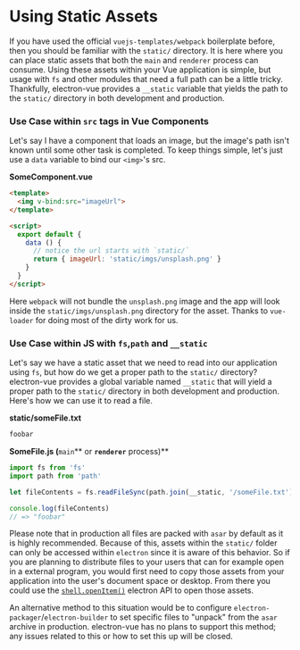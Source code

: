 # Using Static Assets

If you have used the official `vuejs-templates/webpack` boilerplate before, then you should be familiar with the `static/` directory. It is here where you can place static assets that both the `main` and `renderer` process can consume. Using these assets within your Vue application is simple, but usage with `fs` and other modules that need a full path can be a little tricky. Thankfully, electron-vue provides a `__static` variable that yields the path to the `static/` directory in both development and production.

### Use Case within `src` tags in Vue Components

Let's say I have a component that loads an image, but the image's path isn't known until some other task is completed. To keep things simple, let's just use a `data` variable to bind our `<img>`'s src.

**SomeComponent.vue**

```html
<template>
  <img v-bind:src="imageUrl">
</template>

<script>
  export default {
    data () {
      // notice the url starts with `static/`
      return { imageUrl: 'static/imgs/unsplash.png' }
    }
  }
</script>
```

Here `webpack` will not bundle the `unsplash.png` image and the app will look inside the `static/imgs/unsplash.png` directory for the asset. Thanks to `vue-loader` for doing most of the dirty work for us.

### Use Case within JS with `fs`,`path` and `__static`

Let's say we have a static asset that we need to read into our application using `fs`, but how do we get a proper path to the `static/` directory? electron-vue provides a global variable named `__static` that will yield a proper path to the `static/` directory in both development and production. Here's how we can use it to read a file.

**static/someFile.txt**

```txt
foobar
```

**SomeFile.js \(**`main`** or **`renderer`** process\)**

```js
import fs from 'fs'
import path from 'path'

let fileContents = fs.readFileSync(path.join(__static, '/someFile.txt'), 'utf8')

console.log(fileContents)
// => "foobar"
```

Please note that in production all files are packed with `asar` by default as it is highly recommended. Because of this, assets within the `static/` folder can only be accessed within `electron` since it is aware of this behavior. So if you are planning to distribute files to your users that can for example open in a external program, you would first need to copy those assets from your application into the user's document space or desktop. From there you could use the [`shell.openItem()`](https://electron.atom.io/docs/api/shell/#shellopenitemfullpath) electron API to open those assets.

An alternative method to this situation would be to configure `electron-packager`/`electron-builder` to set specific files to "unpack" from the `asar` archive in production. electron-vue has no plans to support this method; any issues related to this or how to set this up will be closed.

